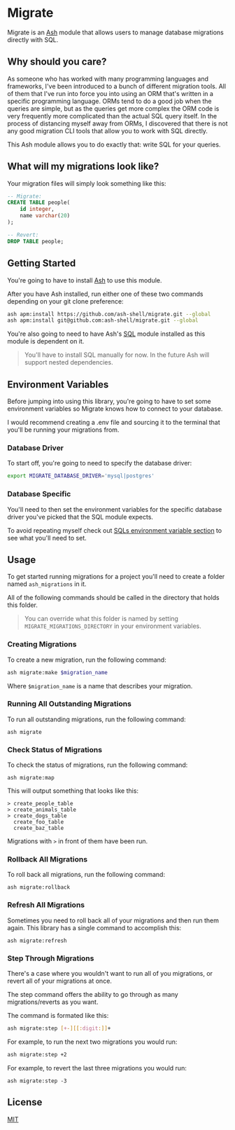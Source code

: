 # Migrate

Migrate is an [Ash](https://github.com/ash-shell/ash) module that allows users to manage database migrations directly with SQL.

## Why should you care?

As someone who has worked with many programming languages and frameworks, I've been introduced to a bunch of different migration tools. All of them that I've run into force you into using an ORM that's written in a specific programming language. ORMs tend to do a good job when the queries are simple, but as the queries get more complex the ORM code is very frequently more complicated than the actual SQL query itself.  In the process of distancing myself away from ORMs, I discovered that there is not any good migration CLI tools that allow you to work with SQL directly.

This Ash module allows you to do exactly that: write SQL for your queries.

## What will my migrations look like?

Your migration files will simply look something like this:

```sql
-- Migrate:
CREATE TABLE people(
    id integer,
    name varchar(20)
);

-- Revert:
DROP TABLE people;
```

## Getting Started

You're going to have to install [Ash](https://github.com/ash-shell/ash) to use this module.

After you have Ash installed, run either one of these two commands depending on your git clone preference:

```sh
ash apm:install https://github.com/ash-shell/migrate.git --global
ash apm:install git@github.com:ash-shell/migrate.git --global
```

You're also going to need to have Ash's [SQL](https://github.com/ash-shell/sql) module installed as this module is dependent on it.

> You'll have to install SQL manually for now. In the future Ash will support nested dependencies.

## Environment Variables

Before jumping into using this library, you're going to have to set some environment variables so Migrate knows how to connect to your database.

I would recommend creating a .env file and sourcing it to the terminal that you'll be running your migrations from.

### Database Driver

To start off, you're going to need to specify the database driver:

```sh
export MIGRATE_DATABASE_DRIVER='mysql|postgres'
```

### Database Specific

You'll need to then set the environment variables for the specific database driver you've picked that the SQL module expects.

To avoid repeating myself check out [SQLs environment variable section](https://github.com/ash-shell/sql#environment-variables) to see what you'll need to set.

## Usage

To get started running migrations for a project you'll need to create a folder named `ash_migrations` in it.

All of the following commands should be called in the directory that holds this folder.

> You can override what this folder is named by setting `MIGRATE_MIGRATIONS_DIRECTORY` in your environment variables.

### Creating Migrations

To create a new migration, run the following command:

```sh
ash migrate:make $migration_name
```

Where `$migration_name` is a name that describes your migration.

### Running All Outstanding Migrations

To run all outstanding migrations, run the following command:

```
ash migrate
```

### Check Status of Migrations

To check the status of migrations, run the following command:

```
ash migrate:map
```

This will output something that looks like this:

```
> create_people_table
> create_animals_table
> create_dogs_table
  create_foo_table
  create_baz_table
```

Migrations with `>` in front of them have been run.

### Rollback All Migrations

To roll back all migrations, run the following command:

```
ash migrate:rollback
```

### Refresh All Migrations

Sometimes you need to roll back all of your migrations and then run them again.  This library has a single command to accomplish this:

```
ash migrate:refresh
```

### Step Through Migrations

There's a case where you wouldn't want to run all of you migrations, or revert all of your migrations at once.

The step command offers the ability to go through as many migrations/reverts as you want.

The command is formated like this:

```sh
ash migrate:step [+-][[:digit:]]+
```

For example, to run the next two migrations you would run:

```sh
ash migrate:step +2
```

For example, to revert the last three migrations you would run:

```
ash migrate:step -3
```

## License

[MIT](./LICENSE.md)
